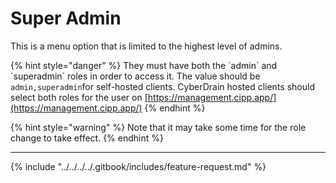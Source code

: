 # Super Admin

This is a menu option that is limited to the highest level of admins.

{% hint style="danger" %}
They must have both the \`admin\` and \`superadmin\` roles in order to access it. The value should be `admin,superadmin`for self-hosted clients. CyberDrain hosted clients should select both roles for the user on [https://management.cipp.app/](https://management.cipp.app/)
{% endhint %}

{% hint style="warning" %}
Note that it may take some time for the role change to take effect.
{% endhint %}

***

{% include "../../../../.gitbook/includes/feature-request.md" %}
